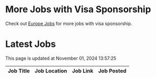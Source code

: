 # More Jobs with Visa Sponsorship

Check out [Europe Jobs](https://github.com/sureshparimi/europejobs#latest-jobs) for more jobs with visa sponsorship.

# Latest Jobs

This page is updated at November 01, 2024 13:57:25

| Job Title | Job Location | Job Link | Job Posted |
| --- | --- | --- | --- |
